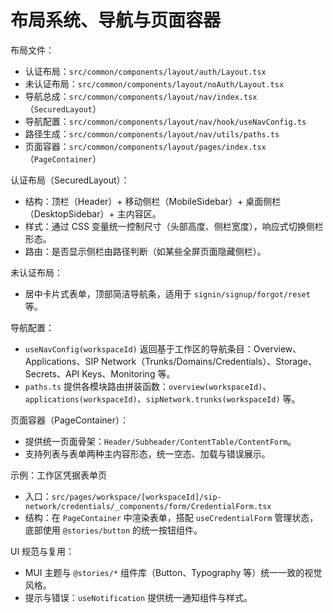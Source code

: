# 布局系统、导航与页面容器

布局文件：
- 认证布局：`src/common/components/layout/auth/Layout.tsx`
- 未认证布局：`src/common/components/layout/noAuth/Layout.tsx`
- 导航总成：`src/common/components/layout/nav/index.tsx`（`SecuredLayout`）
- 导航配置：`src/common/components/layout/nav/hook/useNavConfig.ts`
- 路径生成：`src/common/components/layout/nav/utils/paths.ts`
- 页面容器：`src/common/components/layout/pages/index.tsx`（`PageContainer`）

认证布局（SecuredLayout）：
- 结构：顶栏（Header）+ 移动侧栏（MobileSidebar）+ 桌面侧栏（DesktopSidebar）+ 主内容区。
- 样式：通过 CSS 变量统一控制尺寸（头部高度、侧栏宽度），响应式切换侧栏形态。
- 路由：是否显示侧栏由路径判断（如某些全屏页面隐藏侧栏）。

未认证布局：
- 居中卡片式表单，顶部简洁导航条，适用于 `signin/signup/forgot/reset` 等。

导航配置：
- `useNavConfig(workspaceId)` 返回基于工作区的导航条目：Overview、Applications、SIP Network（Trunks/Domains/Credentials）、Storage、Secrets、API Keys、Monitoring 等。
- `paths.ts` 提供各模块路由拼装函数：`overview(workspaceId)`、`applications(workspaceId)`、`sipNetwork.trunks(workspaceId)` 等。

页面容器（PageContainer）：
- 提供统一页面骨架：`Header/Subheader/ContentTable/ContentForm`。
- 支持列表与表单两种主内容形态，统一空态、加载与错误展示。

示例：工作区凭据表单页
- 入口：`src/pages/workspace/[workspaceId]/sip-network/credentials/_components/form/CredentialForm.tsx`
- 结构：在 `PageContainer` 中渲染表单，搭配 `useCredentialForm` 管理状态，底部使用 `@stories/button` 的统一按钮组件。

UI 规范与复用：
- MUI 主题与 `@stories/*` 组件库（Button、Typography 等）统一一致的视觉风格。
- 提示与错误：`useNotification` 提供统一通知组件与样式。